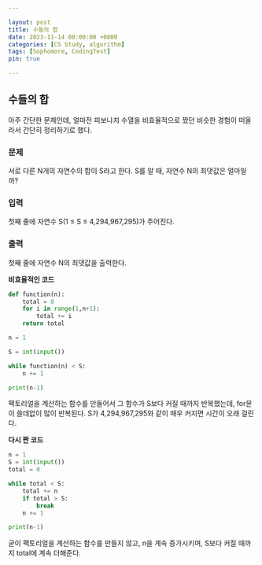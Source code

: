 ```yaml
---

layout: post
title: 수들의 합
date: 2023-11-14 00:00:00 +0800
categories: [CS Study, algorithm]
tags: [Sophomore, CodingTest]
pin: true

---
```


## 수들의 합

아주 간단한 문제인데, 얼마전 피보나치 수열을 비효율적으로 짰던 비슷한 경험이 떠올라서 간단히 정리하기로 했다.

### 문제
서로 다른 N개의 자연수의 합이 S라고 한다. S를 알 때, 자연수 N의 최댓값은 얼마일까?

### 입력
첫째 줄에 자연수 S(1 ≤ S ≤ 4,294,967,295)가 주어진다.

### 출력
첫째 줄에 자연수 N의 최댓값을 출력한다.  


**비효율적인 코드**
```python
def function(n):
    total = 0
    for i in range(1,n+1):
        total += i
    return total

n = 1

S = int(input())

while function(n) < S:
    n += 1

print(n-1)
```

팩토리얼을 계산하는 함수를 만들어서 그 함수가 S보다 커질 때까지 반복했는데, 
for문이 쓸데없이 많이 반복된다. 
S가 4,294,967,295와 같이 매우 커지면 시간이 오래 걸린다.  


**다시 짠 코드**
```python
n = 1
S = int(input())
total = 0

while total < S:
    total += n
    if total > S:
        break
    n += 1

print(n-1)
```

굳이 팩토리얼을 계산하는 함수를 만들지 않고, n을 계속 증가시키며, 
S보다 커질 때까지 total에 계속 더해준다.